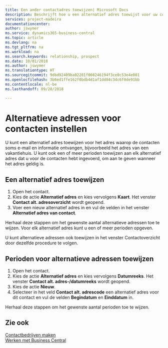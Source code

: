 ```yaml
---
title: Een ander contactadres toewijzen| Microsoft Docs
description: Beschrijft hoe u een alternatief adres toewijst voor uw contactpersonen of prospects, waar ze soms informatie toegestuurd krijgen.
services: project-madeira
documentationcenter: 
author: jswymer
ms.service: dynamics365-business-central
ms.topic: article
ms.devlang: na
ms.tgt_pltfrm: na
ms.workload: na
ms.search.keywords: relationship, prospect
ms.date: 10/01/2018
ms.author: jswymer
ms.translationtype: HT
ms.sourcegitcommit: 9dbd92409ba02281f008246194f3ce0c53e4e001
ms.openlocfilehash: 3b6ed1ffe162f0bdb4d1af1dd84c34c6f0de91bb
ms.contentlocale: nl-be
ms.lasthandoff: 09/28/2018

---
```

# <a name="set-up-alternative-addresses-for-contacts"></a>Alternatieve adressen voor contacten instellen
U kunt een alternatief adres toewijzen voor het adres waarop de contacten soms e-mail en informatie ontvangen, bijvoorbeeld het adres van een vakantiehuis. U kunt ook een of meer perioden toewijzen aan elk alternatief adres dat u voor de contacten hebt ingevoerd, om aan te geven wanneer het adres geldig is.

## <a name="to-assign-an-alternate-address"></a>Een alternatief adres toewijzen
1. Open het contact.
2. Kies de actie **Alternatief adres** en kies vervolgens **Kaart**. Het venster **Contact alt. adresoverzicht** wordt geopend.
3. Voer een nieuw alternatief adres in en vul de velden in het venster **Alternatief adres van contact**.

Herhaal deze stappen om het gewenste aantal alternatieve adressen toe te wijzen. Voor elk alternatief adres kunt u een of meer perioden opgeven.

U kunt alternatieve adressen ook toewijzen in het venster Contactoverzicht door dezelfde procedure te volgen.

## <a name="to-assign-an-alternate-address-date-range"></a>Perioden voor alternatieve adressen toewijzen
1. Open het contact.
2. Kies de actie **Alternatief adres** en kies vervolgens **Datumreeks**. Het venster **Contact alt. adres-/datumreeks** wordt geopend.
3. Kies de actie **Nieuw**.
4. Selecteer in het veld **Contact alt. adrescode** een alternatief adres voor dit contact en vul de velden **Begindatum** en **Einddatum** in.

Herhaal deze stappen om het gewenste aantal perioden toe te wijzen.

## <a name="see-also"></a>Zie ook
[Contactbedrijven maken](marketing-create-contact-companies.md)  
[Werken met Business Central](ui-work-product.md)


